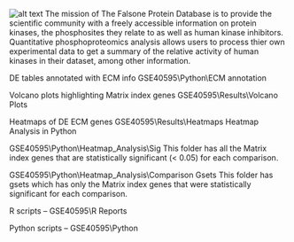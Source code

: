 
![alt text](https://i.ibb.co/zSX5GQs/logo.png)
The mission of The Falsone Protein Database is to provide the scientific community with a freely accessible information on protein kinases, the phosphosites they relate to as well as human kinase inhibitors. Quantitative phosphoproteomics analysis allows users to process thier own experimental data to get a summary of the relative activity of human kinases in their dataset, among other information.


DE tables annotated with ECM info
GSE40595\Python\ECM annotation

Volcano plots highlighting Matrix index genes
GSE40595\Results\Volcano Plots

Heatmaps of DE ECM genes
GSE40595\Results\Heatmaps 
Heatmap Analysis in Python

GSE40595\Python\Heatmap_Analysis\Sig
This folder has all the Matrix index genes that are statistically significant (< 0.05) for each comparison.

GSE40595\Python\Heatmap_Analysis\Comparison Gsets
This folder has gsets which has only the Matrix index genes that were statistically significant for each comparison.  

R scripts – 
GSE40595\R Reports

Python scripts – 
GSE40595\Python





